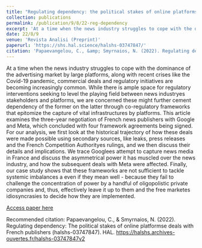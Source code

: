 ```yaml
---
title: "Regulating dependency: the political stakes of online platforms' deals with French publishers"
collection: publications
permalink: /publication/9/8/22-reg-dependency
excerpt: 'At a time when the news industry struggles to cope with the dominance of the advertising market by large platforms, along with recent crises like the Covid-19 pandemic, commercial deals and regulatory initiatives are becoming increasingly common. While there is ample space for regulatory interventions seeking to level the playing field between news industryеs stakeholders and platforms, we are concerned these might further cement dependency of the former on the latter through co-regulatory frameworks that epitomize the capture of vital infrastructures by platforms. This article examines the three-year negotiation of French news publishers with Google and Meta, which concluded with four framework agreements being signed. For our analysis, we first look at the historical trajectory of how these deals were made possible using secondary sources, like leaks, press releases and the French Competition Authorityеs rulings, and we then discuss their details and implications. We trace Googleеs attempt to capture news media in France and discuss the asymmetrical power it has muscled over the news industry, and how the subsequent deals with Meta were affected. Finally, our case study shows that these frameworks are not sufficient to tackle systemic imbalances а even if they mean well - because they fail to challenge the concentration of power by a handful of oligopolistic private companies and, thus, effectively leave it up to them and the free marketеs idiosyncrasies to decide how they are implemented.'
date: 22/8/9
venue: 'Revista Analisi (Preprint)'
paperurl: 'https://shs.hal.science/halshs-03747847/'
citation: 'Papaevangelou, C., &amp; Smyrnaios, N. (2022). Regulating dependency: The political stakes of online platformsе deals with French publishers (halshs-03747847). HAL. https://halshs.archives-ouvertes.fr/halshs-03747847v2'
---
```

At a time when the news industry struggles to cope with the dominance of the advertising market by large platforms, along with recent crises like the Covid-19 pandemic, commercial deals and regulatory initiatives are becoming increasingly common. While there is ample space for regulatory interventions seeking to level the playing field between news industryеs stakeholders and platforms, we are concerned these might further cement dependency of the former on the latter through co-regulatory frameworks that epitomize the capture of vital infrastructures by platforms. This article examines the three-year negotiation of French news publishers with Google and Meta, which concluded with four framework agreements being signed. For our analysis, we first look at the historical trajectory of how these deals were made possible using secondary sources, like leaks, press releases and the French Competition Authorityеs rulings, and we then discuss their details and implications. We trace Googleеs attempt to capture news media in France and discuss the asymmetrical power it has muscled over the news industry, and how the subsequent deals with Meta were affected. Finally, our case study shows that these frameworks are not sufficient to tackle systemic imbalances а even if they mean well - because they fail to challenge the concentration of power by a handful of oligopolistic private companies and, thus, effectively leave it up to them and the free marketеs idiosyncrasies to decide how they are implemented.

[Access paper here](https://shs.hal.science/halshs-03747847/)

Recommended citation: Papaevangelou, C., & Smyrnaios, N. (2022). Regulating dependency: The political stakes of online platformsе deals with French publishers (halshs-03747847). HAL. https://halshs.archives-ouvertes.fr/halshs-03747847v2